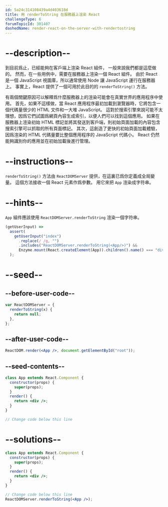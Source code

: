 ```yaml
---
id: 5a24c314108439a4d403618d
title: 用 renderToString 在服務器上渲染 React
challengeType: 6
forumTopicId: 301407
dashedName: render-react-on-the-server-with-rendertostring
---
```


# --description--

到目前爲止，已經能夠在客戶端上渲染 React 組件， 一般來說我們都是這麼做的。 然而，在一些用例中，需要在服務器上渲染一個 React 組件。 由於 React 是一個 JavaScript 視圖庫，所以通常使用 Node 讓 JavaScript 運行在服務器上。 事實上，React 提供了一個可用於此目的的 `renderToString()` 方法。

有兩個關鍵原因可以解釋爲什麼服務器上的渲染可能會在真實世界的應用程序中使用。 首先，如果不這樣做，當 React 應用程序最初加載到瀏覽器時，它將包含一個代碼量很少的 HTML 文件和一大堆 JavaScript。 這對於搜索引擎來說可能不太理想，因爲它們試圖爲網頁內容生成索引，以便人們可以找到這個應用。 如果在服務器上渲染初始 HTML 標記並將其發送到客戶端，則初始頁面加載的內容包含搜索引擎可以抓取的所有頁面標記。 其次，這創造了更快的初始頁面加載體驗，因爲渲染的 HTML 代碼量要比整個應用程序的 JavaScript 代碼小。 React 仍然能夠識別你的應用並在初始加載後進行管理。

# --instructions--

`renderToString()` 方法由 `ReactDOMServer` 提供，在這裏已爲你定義成全局變量。 這個方法接收一個 React 元素作爲參數。 用它來把 `App` 渲染成字符串。

# --hints--

`App` 組件應該使用 `ReactDOMServer.renderToString` 渲染一個字符串。

```js
(getUserInput) =>
  assert(
    getUserInput("index")
      .replace(/ /g, "")
      .includes("ReactDOMServer.renderToString(<App/>)") &&
      Enzyme.mount(React.createElement(App)).children().name() === "div"
  );
```

# --seed--

## --before-user-code--

```jsx
var ReactDOMServer = {
  renderToString(x) {
    return null;
  },
};
```

## --after-user-code--

```jsx
ReactDOM.render(<App />, document.getElementById("root"));
```

## --seed-contents--

```jsx
class App extends React.Component {
  constructor(props) {
    super(props);
  }
  render() {
    return <div />;
  }
}

// Change code below this line
```

# --solutions--

```jsx
class App extends React.Component {
  constructor(props) {
    super(props);
  }
  render() {
    return <div />;
  }
}

// Change code below this line
ReactDOMServer.renderToString(<App />);
```
